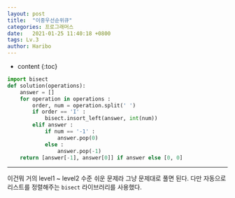 ```yaml
---
layout: post
title:  "이중우선순위큐"
categories: 프로그래머스
date:   2021-01-25 11:40:18 +0800
tags: Lv.3 
author: Haribo
---
```


* content
{:toc}
```python
import bisect
def solution(operations):
    answer = []
    for operation in operations :
        order, num = operation.split(' ')
        if order == 'I' :
            bisect.insort_left(answer, int(num))
        elif answer :
            if num == '-1' :
                answer.pop(0)
            else :
                answer.pop(-1)
    return [answer[-1], answer[0]] if answer else [0, 0]
```

---









이건뭐 거의 level1 ~ level2 수준 쉬운 문제라 그냥 문제대로 풀면 된다. 다만 자동으로 리스트를 정렬해주는 `bisect` 라이브러리를 사용했다.